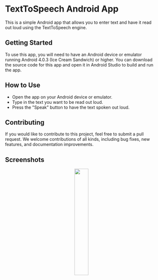 # TextToSpeech Android App

This is a simple Android app that allows you to enter text and have it read out loud using the TextToSpeech engine.

## Getting Started
To use this app, you will need to have an Android device or emulator running Android 4.0.3 (Ice Cream Sandwich) or higher. You can download the source code for this app and open it in Android Studio to build and run the app.

## How to Use
- Open the app on your Android device or emulator.
- Type in the text you want to be read out loud.
- Press the "Speak" button to have the text spoken out loud.

## Contributing
If you would like to contribute to this project, feel free to submit a pull request. We welcome contributions of all kinds, including bug fixes, new features, and documentation improvements.

## Screenshots
<p align="center"><img width="30%" src="https://user-images.githubusercontent.com/125926016/226176561-30399f8c-fc73-4b77-881e-87a36bffc0d2.png"></p>
